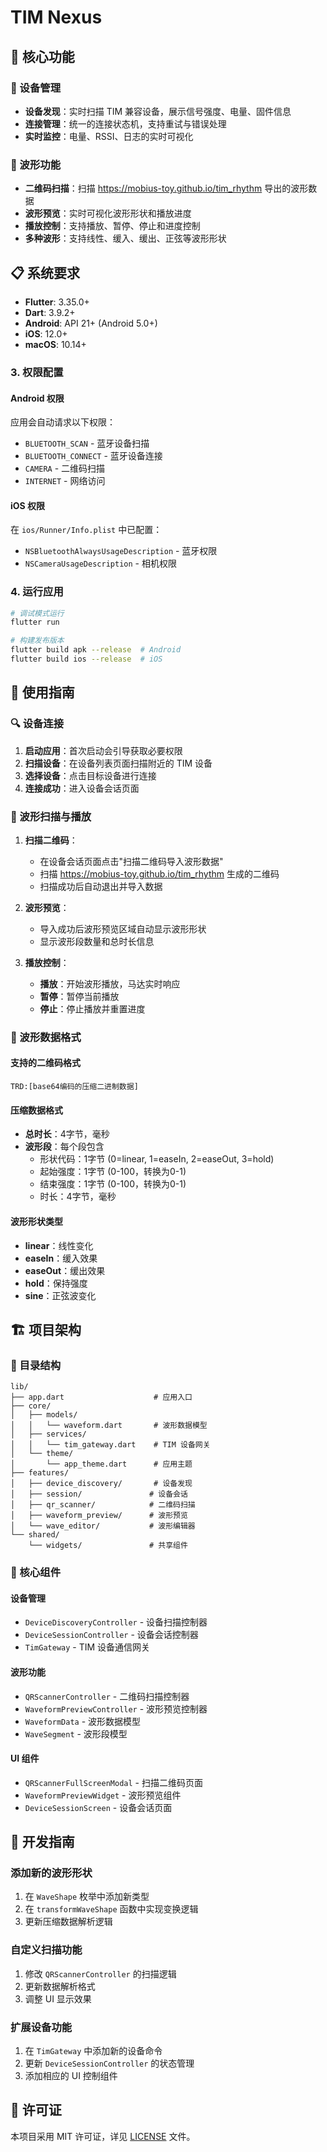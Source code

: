 # TIM Nexus

## 🚀 核心功能

### 📱 设备管理
- **设备发现**：实时扫描 TIM 兼容设备，展示信号强度、电量、固件信息
- **连接管理**：统一的连接状态机，支持重试与错误处理
- **实时监控**：电量、RSSI、日志的实时可视化

### 🎵 波形功能
- **二维码扫描**：扫描 https://mobius-toy.github.io/tim_rhythm 导出的波形数据
- **波形预览**：实时可视化波形形状和播放进度
- **播放控制**：支持播放、暂停、停止和进度控制
- **多种波形**：支持线性、缓入、缓出、正弦等波形形状

## 📋 系统要求
- **Flutter**: 3.35.0+
- **Dart**: 3.9.2+
- **Android**: API 21+ (Android 5.0+)
- **iOS**: 12.0+
- **macOS**: 10.14+

### 3. 权限配置

#### Android 权限
应用会自动请求以下权限：
- `BLUETOOTH_SCAN` - 蓝牙设备扫描
- `BLUETOOTH_CONNECT` - 蓝牙设备连接
- `CAMERA` - 二维码扫描
- `INTERNET` - 网络访问

#### iOS 权限
在 `ios/Runner/Info.plist` 中已配置：
- `NSBluetoothAlwaysUsageDescription` - 蓝牙权限
- `NSCameraUsageDescription` - 相机权限

### 4. 运行应用
```bash
# 调试模式运行
flutter run

# 构建发布版本
flutter build apk --release  # Android
flutter build ios --release  # iOS
```

## 📖 使用指南

### 🔍 设备连接
1. **启动应用**：首次启动会引导获取必要权限
2. **扫描设备**：在设备列表页面扫描附近的 TIM 设备
3. **选择设备**：点击目标设备进行连接
4. **连接成功**：进入设备会话页面

### 📱 波形扫描与播放
1. **扫描二维码**：
   - 在设备会话页面点击"扫描二维码导入波形数据"
   - 扫描 https://mobius-toy.github.io/tim_rhythm 生成的二维码
   - 扫描成功后自动退出并导入数据

2. **波形预览**：
   - 导入成功后波形预览区域自动显示波形形状
   - 显示波形段数量和总时长信息

3. **播放控制**：
   - **播放**：开始波形播放，马达实时响应
   - **暂停**：暂停当前播放
   - **停止**：停止播放并重置进度

### 🎵 波形数据格式

#### 支持的二维码格式
```
TRD:[base64编码的压缩二进制数据]
```

#### 压缩数据格式
- **总时长**：4字节，毫秒
- **波形段**：每个段包含
  - 形状代码：1字节 (0=linear, 1=easeIn, 2=easeOut, 3=hold)
  - 起始强度：1字节 (0-100，转换为0-1)
  - 结束强度：1字节 (0-100，转换为0-1)
  - 时长：4字节，毫秒

#### 波形形状类型
- **linear**：线性变化
- **easeIn**：缓入效果
- **easeOut**：缓出效果
- **hold**：保持强度
- **sine**：正弦波变化

## 🏗️ 项目架构

### 📁 目录结构
```
lib/
├── app.dart                    # 应用入口
├── core/
│   ├── models/
│   │   └── waveform.dart       # 波形数据模型
│   ├── services/
│   │   └── tim_gateway.dart    # TIM 设备网关
│   └── theme/
│       └── app_theme.dart      # 应用主题
├── features/
│   ├── device_discovery/       # 设备发现
│   ├── session/               # 设备会话
│   ├── qr_scanner/            # 二维码扫描
│   ├── waveform_preview/      # 波形预览
│   └── wave_editor/           # 波形编辑器
└── shared/
    └── widgets/               # 共享组件
```

### 🔧 核心组件

#### 设备管理
- `DeviceDiscoveryController` - 设备扫描控制器
- `DeviceSessionController` - 设备会话控制器
- `TimGateway` - TIM 设备通信网关

#### 波形功能
- `QRScannerController` - 二维码扫描控制器
- `WaveformPreviewController` - 波形预览控制器
- `WaveformData` - 波形数据模型
- `WaveSegment` - 波形段模型

#### UI 组件
- `QRScannerFullScreenModal` - 扫描二维码页面
- `WaveformPreviewWidget` - 波形预览组件
- `DeviceSessionScreen` - 设备会话页面

## 🔧 开发指南

### 添加新的波形形状
1. 在 `WaveShape` 枚举中添加新类型
2. 在 `transformWaveShape` 函数中实现变换逻辑
3. 更新压缩数据解析逻辑

### 自定义扫描功能
1. 修改 `QRScannerController` 的扫描逻辑
2. 更新数据解析格式
3. 调整 UI 显示效果

### 扩展设备功能
1. 在 `TimGateway` 中添加新的设备命令
2. 更新 `DeviceSessionController` 的状态管理
3. 添加相应的 UI 控制组件

## 📄 许可证

本项目采用 MIT 许可证，详见 [LICENSE](LICENSE) 文件。
